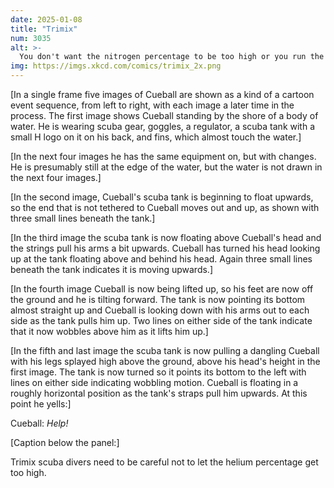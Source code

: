```yaml
---
date: 2025-01-08
title: "Trimix"
num: 3035
alt: >-
  You don't want the nitrogen percentage to be too high or you run the risk of eutrophication.
img: https://imgs.xkcd.com/comics/trimix_2x.png
---
```

[In a single frame five images of Cueball are shown as a kind of a cartoon event sequence, from left to right, with each image a later time in the process. The first image shows Cueball standing by the shore of a body of water. He is wearing scuba gear, goggles, a regulator, a scuba tank with a small H logo on it on his back, and fins, which almost touch the water.]

[In the next four images he has the same equipment on, but with changes. He is presumably still at the edge of the water, but the water is not drawn in the next four images.]

[In the second image, Cueball's scuba tank is beginning to float upwards, so the end that is not tethered to Cueball moves out and up, as shown with three small lines beneath the tank.]

[In the third image the scuba tank is now floating above Cueball's head and the strings pull his arms a bit upwards. Cueball has turned his head looking up at the tank floating above and behind his head. Again three small lines beneath the tank indicates it is moving upwards.]

[In the fourth image Cueball is now being lifted up, so his feet are now off the ground and he is tilting forward. The tank is now pointing its bottom almost straight up and Cueball is looking down with his arms out to each side as the tank pulls him up. Two lines on either side of the tank indicate that it now wobbles above him as it lifts him up.]

[In the fifth and last image the scuba tank is now pulling a dangling Cueball with his legs splayed high above the ground, above his head's height in the first image. The tank is now turned so it points its bottom to the left with lines on either side indicating wobbling motion. Cueball is floating in a roughly horizontal position as the tank's straps pull him upwards. At this point he yells:]

Cueball: *Help!*

[Caption below the panel:]

Trimix scuba divers need to be careful not to let the helium percentage get too high.
